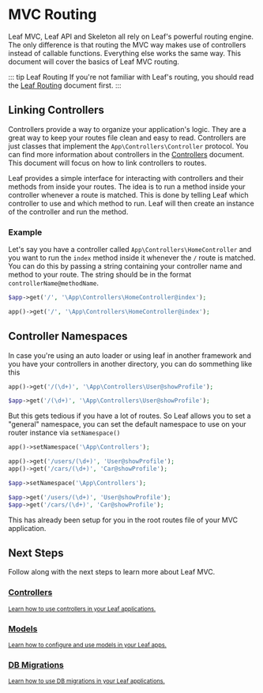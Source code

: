 # MVC Routing

<!-- markdownlint-disable no-inline-html -->

Leaf MVC, Leaf API and Skeleton all rely on Leaf's powerful routing engine. The only difference is that routing the MVC way makes use of controllers instead of callable functions. Everything else works the same way. This document will cover the basics of Leaf MVC routing.

::: tip Leaf Routing
If you're not familiar with Leaf's routing, you should read the [Leaf Routing](/docs/routing/) document first.
:::

## Linking Controllers

Controllers provide a way to organize your application's logic. They are a great way to keep your routes file clean and easy to read. Controllers are just classes that implement the `App\Controllers\Controller` protocol. You can find more information about controllers in the [Controllers](/docs/mvc/controllers) document. This document will focus on how to link controllers to routes.

Leaf provides a simple interface for interacting with controllers and their methods from inside your routes. The idea is to run a method inside your controller whenever a route is matched. This is done by telling Leaf which controller to use and which method to run. Leaf will then create an instance of the controller and run the method.

### Example

Let's say you have a controller called `App\Controllers\HomeController` and you want to run the `index` method inside it whenever the `/` route is matched. You can do this by passing a string containing your controller name and method to your route. The string should be in the format `controllerName@methodName`.

<div class="class-mode">

```php
$app->get('/', '\App\Controllers\HomeController@index');
```

</div>
<div class="functional-mode">

```php
app()->get('/', '\App\Controllers\HomeController@index');
```

</div>

## Controller Namespaces

In case you're using an auto loader or using leaf in another framework and  you have your controllers in another directory, you can do sommething like this

<div class="functional-mode">

```php
app()->get('/(\d+)', '\App\Controllers\User@showProfile');
```

</div>
<div class="class-mode">

```php
$app->get('/(\d+)', '\App\Controllers\User@showProfile');
```

</div>

But this gets tedious if you have a lot of routes. So Leaf allows you to set a "general" namespace, you can set the default namespace to use on your router instance via `setNamespace()`

<div class="functional-mode">

```php
app()->setNamespace('\App\Controllers');

app()->get('/users/(\d+)', 'User@showProfile');
app()->get('/cars/(\d+)', 'Car@showProfile');
```

</div>
<div class="class-mode">

```php
$app->setNamespace('\App\Controllers');

$app->get('/users/(\d+)', 'User@showProfile');
$app->get('/cars/(\d+)', 'Car@showProfile');
```

</div>

This has already been setup for you in the root routes file of your MVC application.

## Next Steps

Follow along with the next steps to learn more about Leaf MVC.

<div class="vt-box-container next-steps">
  <a class="vt-box" href="/docs/mvc/controllers">
    <h3 class="next-steps-link">Controllers</h3>
    <small class="next-steps-caption">Learn how to use controllers in your Leaf applications.</small>
  </a>
  <a class="vt-box" href="/docs/mvc/models">
    <h3 class="next-steps-link">Models</h3>
    <small class="next-steps-caption">Learn how to configure and use models in your Leaf apps.</small>
  </a>
  <a class="vt-box" href="/docs/mvc/migrations">
    <h3 class="next-steps-link">DB Migrations</h3>
    <small class="next-steps-caption">Learn how to use DB migrations in your Leaf applications.</small>
  </a>
</div>
